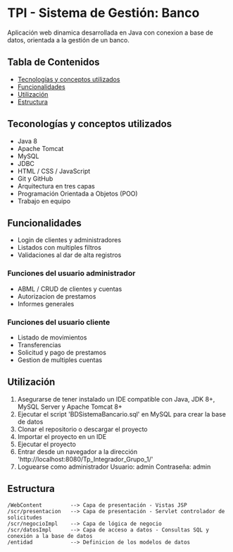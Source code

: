 # TPI - Sistema de Gestión: Banco

Aplicación web dinamica desarrollada en Java con conexion a base de datos, orientada a la gestión de un banco.

## Tabla de Contenidos
- [Tecnologías y conceptos utilizados](#tecnologías-y-conceptos-utilizados)
- [Funcionalidades](#funcionalidades)
- [Utilización](#utilización)
- [Estructura](#estructura)


## Teconologías y conceptos utilizados
- Java 8
- Apache Tomcat
- MySQL
- JDBC
- HTML / CSS / JavaScript
- Git y GitHub
- Arquitectura en tres capas
- Programación Orientada a Objetos (POO)
- Trabajo en equipo

## Funcionalidades
- Login de clientes y administradores
- Listados con multiples filtros
- Validaciones al dar de alta registros
### Funciones del usuario administrador
- ABML / CRUD de clientes y cuentas
- Autorizacion de prestamos
- Informes generales
### Funciones del usuario cliente
- Listado de movimientos
- Transferencias
- Solicitud y pago de prestamos
- Gestion de multiples cuentas


## Utilización
1. Asegurarse de tener instalado un IDE compatible con Java, JDK 8+, MySQL Server y Apache Tomcat 8+
2. Ejecutar el script 'BDSistemaBancario.sql' en MySQL para crear la base de datos 
3. Clonar el repositorio o descargar el proyecto
4. Importar el proyecto en un IDE
5. Ejecutar el proyecto
6. Entrar desde un navegador a la dirección 'http://localhost:8080/Tp_Integrador_Grupo_1/'
7. Loguearse como administrador 
    Usuario: admin
    Contraseña: admin

## Estructura
```plaintext
/WebContent         --> Capa de presentación - Vistas JSP
/scr/presentacion   --> Capa de presentación - Servlet controlador de solicitudes
/scr/negocioImpl    --> Capa de lógica de negocio 
/scr/datosImpl      --> Capa de acceso a datos - Consultas SQL y conexión a la base de datos
/entidad            --> Definicion de los modelos de datos
 